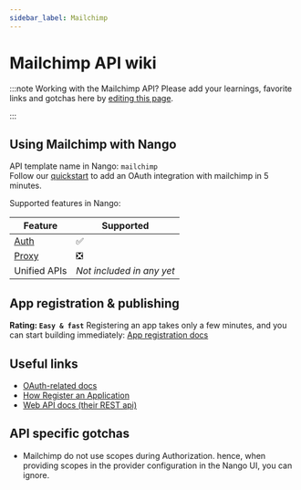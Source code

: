```yaml
---
sidebar_label: Mailchimp
---
```


# Mailchimp API wiki

:::note Working with the Mailchimp API?
Please add your learnings, favorite links and gotchas here by [editing this page](https://github.com/nangohq/nango/tree/master/docs/docs/providers/mailchimp.md).

:::

## Using Mailchimp with Nango

API template name in Nango: `mailchimp`  
Follow our [quickstart](../quickstart.md) to add an OAuth integration with mailchimp in 5 minutes.

Supported features in Nango:

| Feature                            | Supported                 |
| ---------------------------------- | ------------------------- |
| [Auth](/nango-auth/core-concepts)  | ✅                        |
| [Proxy](/nango-unified-apis/proxy) | ❎                        |
| Unified APIs                       | _Not included in any yet_ |

## App registration & publishing

**Rating: `Easy & fast`**
Registering an app takes only a few minutes, and you can start building immediately: [App registration docs](https://mailchimp.com/developer/marketing/guides/access-user-data-oauth-2/#register-your-application)

## Useful links

-   [OAuth-related docs](https://mailchimp.com/developer/marketing/guides/access-user-data-oauth-2)
-   [How Register an Application](https://mailchimp.com/developer/marketing/guides/access-user-data-oauth-2/#register-your-application)
-   [Web API docs (their REST api)](https://mailchimp.com/developer/marketing/api/root/)

## API specific gotchas

-   Mailchimp do not use scopes during Authorization. hence, when providing scopes in the provider configuration in the Nango UI, you can ignore.
